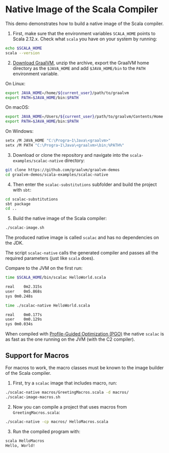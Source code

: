 # Native Image of the Scala Compiler

This demo demonstrates how to build a native image of the Scala compiler.

1. First, make sure that the environment variables `SCALA_HOME` points to Scala 2.12.x. Check what `scala` you have on your system by running:
  ```bash
  echo $SCALA_HOME
  scala --version
  ```

2. [Download GraalVM](https://www.graalvm.org/downloads/), unzip the archive, export the GraalVM home directory as the `$JAVA_HOME` and add `$JAVA_HOME/bin` to the `PATH` environment variable.

  On Linux:
  ```bash
  export JAVA_HOME=/home/${current_user}/path/to/graalvm
  export PATH=$JAVA_HOME/bin:$PATH
  ```
  On macOS:
  ```bash
  export JAVA_HOME=/Users/${current_user}/path/to/graalvm/Contents/Home
  export PATH=$JAVA_HOME/bin:$PATH
  ```
  On Windows:
  ```bash
  setx /M JAVA_HOME "C:\Progra~1\Java\<graalvm>"
  setx /M PATH "C:\Progra~1\Java\<graalvm>\bin;%PATH%"
  ```

3. Download or clone the repository and navigate into the `scala-examples/scalac-native` directory:
  ```bash
  git clone https://github.com/graalvm/graalvm-demos
  cd graalvm-demos/scala-examples/scalac-native
  ```

4. Then enter the `scalac-substitutions` subfolder and  build the project with `sbt`:
  ```bash
  cd scalac-substitutions
  sbt package
  cd ..
  ```

5. Build the native image of the Scala compiler:
  ```bash
  ./scalac-image.sh
  ```

The produced native image is called `scalac` and has no dependencies on the JDK.

The script `scalac-native` calls the generated compiler and passes all the required parameters (just like `scala` does).

Compare to the JVM on the first run:
```bash
time $SCALA_HOME/bin/scalac HelloWorld.scala

real	0m2.315s
user	0m5.868s
sys	0m0.248s

time ./scalac-native HelloWorld.scala

real	0m0.177s
user	0m0.129s
sys	0m0.034s
```

When compiled with [Profile-Guided Optimization (PGO)](https://www.graalvm.org/reference-manual/native-image/PGO/) the native `scalac` is as fast as the one running on the JVM (with the C2 compiler).

## Support for Macros

For macros to work, the macro classes must be known to the image builder of the Scala compiler.

1. First, try a `scalac` image that includes macro, run:
  ```bash
  ./scalac-native macros/GreetingMacros.scala -d macros/
  ./scalac-image-macros.sh
  ```

2. Now you can compile a project that uses macros from `GreetingMacros.scala`:
  ```bash
  ./scalac-native -cp macros/ HelloMacros.scala
  ```

3. Run the compiled program with:
  ```bash
  scala HelloMacros
  Hello, World!
  ```
